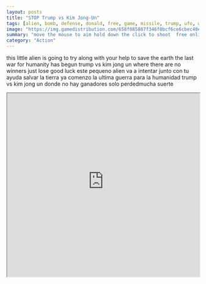 ```yaml
---
layout: posts
title: "STOP Trump vs Kim Jong-Un"
tags: [alien, bomb, defense, donald, free, game, missile, trump, ufo, war, wardrobe, world, ovni, kim, yong, un, nuclear, iii, free, online, games, oyna, game, free, games, play, play, games]
image: "https://img.gamedistribution.com/658f085887f346f0bcf6ce6cbec40e80.jpg"
summary: "move the mouse to aim hold down the click to shoot  free online games oyna game free games play play games"
category: "Action"
---
```


this little alien is going to try along with your help to save the earth the last war for humanity has begun trump vs kim jong un where there are no winners just lose good luck este pequeno alien va a intentar junto con tu ayuda salvar la tierra ya comenzo la ultima guerra para la humanidad trump vs kim jong un donde no hay ganadores solo perdedmucha suerte

<iframe width="100%" height="480px;" src="https://html5.gamedistribution.com/658f085887f346f0bcf6ce6cbec40e80/"></iframe>